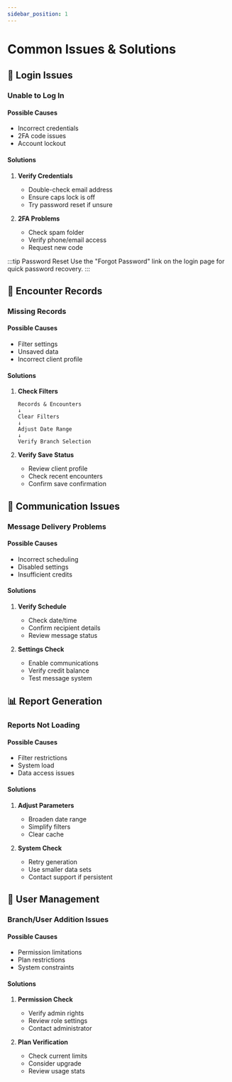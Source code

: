```yaml
---
sidebar_position: 1
---
```


# Common Issues & Solutions

## 🔑 Login Issues

### Unable to Log In

#### Possible Causes
- Incorrect credentials
- 2FA code issues
- Account lockout

#### Solutions

1. **Verify Credentials**
   - Double-check email address
   - Ensure caps lock is off
   - Try password reset if unsure

2. **2FA Problems**
   - Check spam folder
   - Verify phone/email access
   - Request new code

:::tip Password Reset
Use the "Forgot Password" link on the login page for quick password recovery.
:::

## 📝 Encounter Records

### Missing Records

#### Possible Causes
- Filter settings
- Unsaved data
- Incorrect client profile

#### Solutions

1. **Check Filters**
   ```
   Records & Encounters
   ↓
   Clear Filters
   ↓
   Adjust Date Range
   ↓
   Verify Branch Selection
   ```

2. **Verify Save Status**
   - Review client profile
   - Check recent encounters
   - Confirm save confirmation

## 📱 Communication Issues

### Message Delivery Problems

#### Possible Causes
- Incorrect scheduling
- Disabled settings
- Insufficient credits

#### Solutions

1. **Verify Schedule**
   - Check date/time
   - Confirm recipient details
   - Review message status

2. **Settings Check**
   - Enable communications
   - Verify credit balance
   - Test message system

## 📊 Report Generation

### Reports Not Loading

#### Possible Causes
- Filter restrictions
- System load
- Data access issues

#### Solutions

1. **Adjust Parameters**
   - Broaden date range
   - Simplify filters
   - Clear cache

2. **System Check**
   - Retry generation
   - Use smaller data sets
   - Contact support if persistent

## 👥 User Management

### Branch/User Addition Issues

#### Possible Causes
- Permission limitations
- Plan restrictions
- System constraints

#### Solutions

1. **Permission Check**
   - Verify admin rights
   - Review role settings
   - Contact administrator

2. **Plan Verification**
   - Check current limits
   - Consider upgrade
   - Review usage stats 